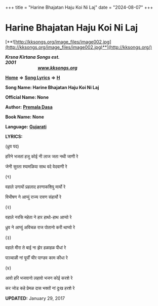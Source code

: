 +++
title = "Harine Bhajatan Haju Koi Ni Laj"
date = "2024-08-07"
+++

# Harine Bhajatan Haju Koi Ni Laj
[**![http://kksongs.org/image_files/image002.jpg](http://kksongs.org/image_files/image002.jpg)**](http://kksongs.org/)

**_Krsna Kirtana Songs est. 2001_**                                                                                                                                                 **_www.kksongs.org_**

[**Home**](http://kksongs.org/) **⇒** [**Song Lyrics**](http://kksongs.org/lyrics.html) **⇒** [**H**](http://kksongs.org/songs/song_h.html)

**Song Name: Harine Bhajatan Haju Koi Ni Laj**

**Official Name: None**

**Author:** [**Premala Dasa**](http://kksongs.org/authors/list/premala.html)

**Book Name: None**

**Language:** [**Gujarati**](http://kksongs.org/language/list/gujarati.html)

**LYRICS:**

(ध्रुव पद)

हरिने भजतां हजु कोई नी लाज जता नथी जाणी रे

जेनी सुरता श्यामळिया साथ वदे वेदवाणी रे

(१)

वहाले उगायों प्रहलाद हरणाकशिपु मार्यो रे

विभीषण ने आप्युं राज्य रावण संहार्यो रे

(२)

वहाले नरसि महेता ने हार हाथो-हाथ आप्यो रे

ध्रुव ने आप्युं अविचळ राज पोतानो करी थाप्यो रे

(३)

वहाले मीरा ते बाई ना झेर हळाहळ पीधां रे

पाञ्चाळी नां पूर्यों चीर पाण्डव काम कीधा रे

(४)

आवो हरि भजवानो लहावो भजन कोई करशे रे

कर जोड कहे प्रेमळ दास भक्तों नां दुःख हरशे रे

**UPDATED:** January 29, 2017